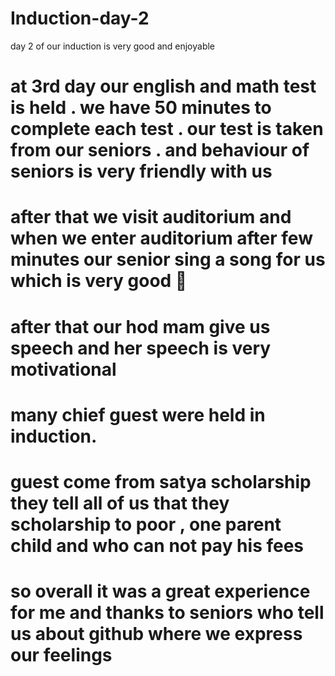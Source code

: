 # Induction-day-2
day 2 of our induction is very good and enjoyable 
# at 3rd day our english and math test is held . we have 50 minutes to complete each test . our test is taken from our seniors . and behaviour of seniors is very friendly with us 
# after that we visit auditorium and when we enter auditorium after few minutes our senior sing a song for us which is very good 🌟 
# after that our hod mam give us speech and her speech is very motivational 
# many chief guest were held in induction. 
# guest come from satya scholarship they tell all of us that they scholarship to poor , one parent child and who can not pay his fees 
# so overall it was a great experience for me and thanks to seniors who tell us about github where we express our feelings 
